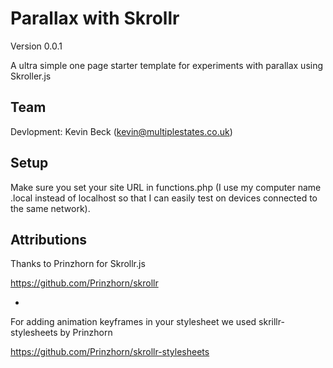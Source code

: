 Parallax with Skrollr
====================
Version 0.0.1

A ultra simple one page starter template for experiments with parallax using Skroller.js

Team
-------------

Devlopment: Kevin Beck (kevin@multiplestates.co.uk)

Setup
-------------
Make sure you set your site URL in functions.php (I use my computer name .local instead of localhost so that I can easily test on devices connected to the same network).

Attributions
-------------

Thanks to Prinzhorn for Skrollr.js

https://github.com/Prinzhorn/skrollr

-

For adding animation keyframes in your stylesheet we used skrillr-stylesheets by Prinzhorn

https://github.com/Prinzhorn/skrollr-stylesheets 


